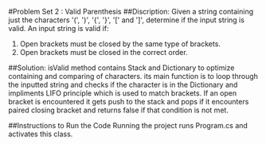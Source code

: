 ﻿#Problem Set 2 : Valid Parenthesis
##Discription:
            Given a string containing just the characters '(', ')', '{', '}', '[' and ']', determine if the input string is
valid. An input string is valid if:
1. Open brackets must be closed by the same type of brackets.
2. Open brackets must be closed in the correct order.


##Solution: 
            isValid method contains Stack and Dictionary to optimize containing and comparing of characters. its main function is to loop through the inputted string and checks if the character is in the Dictionary and impliments LIFO principle which is used to match brackets. If an open bracket is encountered it gets push to the stack and pops if it encounters paired closing bracket and returns false if that condition is not met.

##Instructions to Run the Code
             Running the project runs Program.cs and activates this class.
